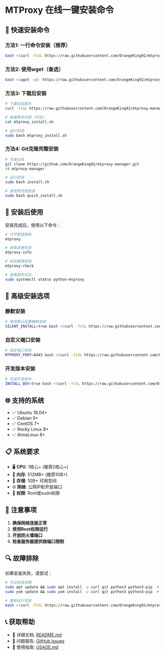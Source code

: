 # MTProxy 在线一键安装命令

## 🚀 快速安装命令

### 方法1: 一行命令安装（推荐）

```bash
bash <(curl -fsSL https://raw.githubusercontent.com/OrangeKing92/mtproxy-manager/main/install.sh)
```

### 方法2: 使用wget（备选）

```bash
bash <(wget -qO- https://raw.githubusercontent.com/OrangeKing92/mtproxy-manager/main/install.sh)
```

### 方法3: 下载后安装

```bash
# 下载安装脚本
curl -fsSL https://raw.githubusercontent.com/OrangeKing92/mtproxy-manager/main/install.sh -o mtproxy_install.sh

# 查看脚本内容（可选）
cat mtproxy_install.sh

# 运行安装
sudo bash mtproxy_install.sh
```

### 方法4: Git克隆完整安装

```bash
# 克隆仓库
git clone https://github.com/OrangeKing92/mtproxy-manager.git
cd mtproxy-manager

# 运行安装
sudo bash install.sh

# 或使用快速安装
sudo bash quick_install.sh
```

## 📱 安装后使用

安装完成后，使用以下命令：

```bash
# 打开管理面板
mtproxy

# 获取连接信息
mtproxy-info

# 系统健康检查
mtproxy-check

# 查看服务状态
sudo systemctl status python-mtproxy
```

## 🔧 高级安装选项

### 静默安装

```bash
# 使用默认配置静默安装
SILENT_INSTALL=true bash <(curl -fsSL https://raw.githubusercontent.com/OrangeKing92/mtproxy-manager/main/install.sh)
```

### 自定义端口安装

```bash
# 指定端口安装
MTPROXY_PORT=8443 bash <(curl -fsSL https://raw.githubusercontent.com/OrangeKing92/mtproxy-manager/main/install.sh)
```

### 开发版本安装

```bash
# 安装开发版本
INSTALL_DEV=true bash <(curl -fsSL https://raw.githubusercontent.com/OrangeKing92/mtproxy-manager/main/install.sh)
```

## 🌐 支持的系统

- ✅ Ubuntu 18.04+
- ✅ Debian 9+  
- ✅ CentOS 7+
- ✅ Rocky Linux 8+
- ✅ AlmaLinux 8+

## 📋 系统要求

- 🖥️ **CPU**: 1核心+ (推荐2核心+)
- 💾 **内存**: 512MB+ (推荐1GB+)
- 💽 **存储**: 1GB+ 可用空间
- 🌐 **网络**: 公网IP和开放端口
- 🔧 **权限**: Root或sudo权限

## 🚨 注意事项

1. **确保网络连接正常**
2. **使用Root权限运行**
3. **开放防火墙端口**
4. **检查服务器提供商端口限制**

## 🔍 故障排除

如果安装失败，请尝试：

```bash
# 手动安装依赖
sudo apt update && sudo apt install -y curl git python3 python3-pip  # Ubuntu/Debian
sudo yum update && sudo yum install -y curl git python3 python3-pip  # CentOS

# 重新运行安装
bash <(curl -fsSL https://raw.githubusercontent.com/OrangeKing92/mtproxy-manager/main/install.sh)
```

## 📞 获取帮助

- 📖 详细文档: [README.md](https://github.com/OrangeKing92/mtproxy-manager/blob/main/README.md)
- 🐛 问题报告: [GitHub Issues](https://github.com/OrangeKing92/mtproxy-manager/issues)
- 💬 使用指南: [USAGE.md](https://github.com/OrangeKing92/mtproxy-manager/blob/main/USAGE.md)
